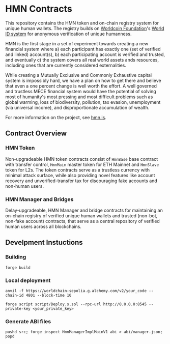 # HMN Contracts

This repository contains the HMN token and on-chain registry system for unique human wallets. The registry builds on [Worldcoin Foundation](https://foundation.world.org/)'s [World ID system](https://world.org/world-id) for anonymous verification of unique humanness.

HMN is the first stage in a set of experiment towards creating a new financial system where a) each participant has exactly one (set of verified and linked) account(s), b) each participating account is verified and trusted, and eventually c) the system covers all real world assets ands resources, including ones that are currently considered externalities.

While creating a Mutually Exclusive and Commonly Exhaustive capital system is impossibly hard, we have a plan on how to get there and believe that even a one percent change is well worth the effort. A well governed and trustless MECE financial system would have the potential of solving most of humanity's most pressing and most difficult problems such as global warming, loss of biodiversity, pollution, tax evasion, unemployment (via universal income), and disproportionate accumulation of wealth.

For more information on the project, see [hmn.is](https://hmn.is).

## Contract Overview

### HMN Token

Non-upgradeable HMN token contracts consist of `HmnBase` base contract with transfer control, `HmnMain` master token for ETH Mainnet and `HmnSlave` token for L2s. The token contracts serve as a trustless currency with minimal attack surface, while also providing novel features like account recovery and unverified-transfer tax for discouraging fake accounts and non-human users.

### HMN Manager and Bridges

Delay-upgradeable, HMN Manager and bridge contracts for maintaining an on-chain registry of verified unique human wallets and trusted (non-bot, non-fake account) contracts, that serve as a central repository of verified human users across all blockchains.

## Develpment Instuctions

### Building

```shell
forge build
```

### Local deployment

```shell
anvil -f https://worldchain-sepolia.g.alchemy.com/v2/your_code --chain-id 4801 --block-time 10

forge script script/Deploy.s.sol --rpc-url http://0.0.0.0:8545 --private-key <your_private_key>
```

### Generate ABI files

```shell
pushd src; forge inspect HmnManagerImplMainV1 abi > abi/manager.json; popd
```

